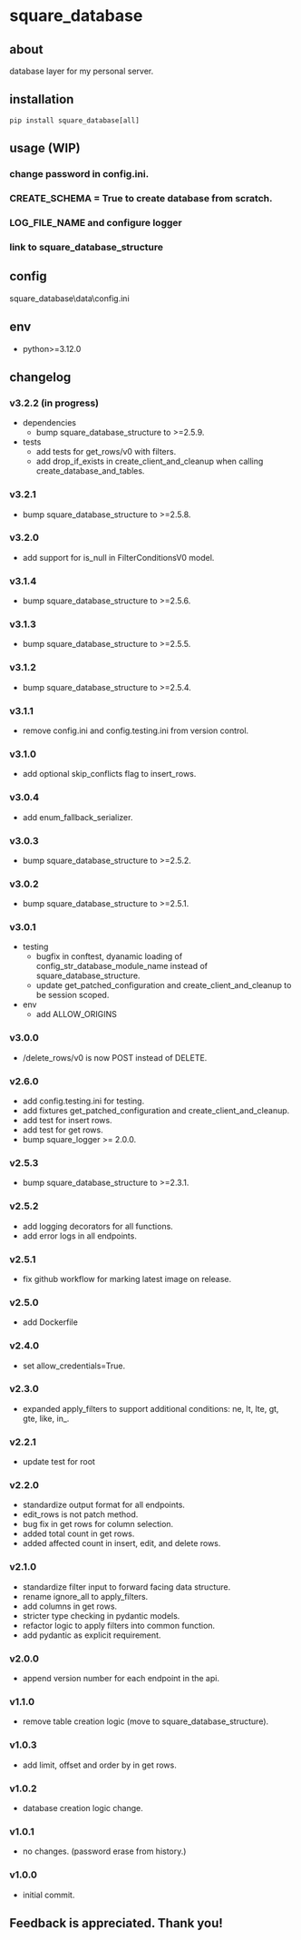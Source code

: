 # square_database

## about

database layer for my personal server.

## installation

```shell
pip install square_database[all]
```

## usage (WIP)

### change password in config.ini.

### CREATE_SCHEMA = True to create database from scratch.

### LOG_FILE_NAME and configure logger

### link to square_database_structure

## config

square_database\data\config.ini

## env

- python>=3.12.0

## changelog

### v3.2.2 (in progress)

- dependencies
    - bump square_database_structure to >=2.5.9.
- tests
    - add tests for get_rows/v0 with filters.
    - add drop_if_exists in create_client_and_cleanup when calling create_database_and_tables.

### v3.2.1

- bump square_database_structure to >=2.5.8.

### v3.2.0

- add support for is_null in FilterConditionsV0 model.

### v3.1.4

- bump square_database_structure to >=2.5.6.

### v3.1.3

- bump square_database_structure to >=2.5.5.

### v3.1.2

- bump square_database_structure to >=2.5.4.

### v3.1.1

- remove config.ini and config.testing.ini from version control.

### v3.1.0

- add optional skip_conflicts flag to insert_rows.

### v3.0.4

- add enum_fallback_serializer.

### v3.0.3

- bump square_database_structure to >=2.5.2.

### v3.0.2

- bump square_database_structure to >=2.5.1.

### v3.0.1

- testing
    - bugfix in conftest, dyanamic loading of config_str_database_module_name instead of square_database_structure.
    - update get_patched_configuration and create_client_and_cleanup to be session scoped.
- env
    - add ALLOW_ORIGINS

### v3.0.0

- /delete_rows/v0 is now POST instead of DELETE.

### v2.6.0

- add config.testing.ini for testing.
- add fixtures get_patched_configuration and create_client_and_cleanup.
- add test for insert rows.
- add test for get rows.
- bump square_logger >= 2.0.0.

### v2.5.3

- bump square_database_structure to >=2.3.1.

### v2.5.2

- add logging decorators for all functions.
- add error logs in all endpoints.

### v2.5.1

- fix github workflow for marking latest image on release.

### v2.5.0

- add Dockerfile

### v2.4.0

- set allow_credentials=True.

### v2.3.0

- expanded apply_filters to support additional conditions: ne, lt, lte, gt, gte, like, in_.

### v2.2.1

- update test for root

### v2.2.0

- standardize output format for all endpoints.
- edit_rows is not patch method.
- bug fix in get rows for column selection.
- added total count in get rows.
- added affected count in insert, edit, and delete rows.

### v2.1.0

- standardize filter input to forward facing data structure.
- rename ignore_all to apply_filters.
- add columns in get rows.
- stricter type checking in pydantic models.
- refactor logic to apply filters into common function.
- add pydantic as explicit requirement.

### v2.0.0

- append version number for each endpoint in the api.

### v1.1.0

- remove table creation logic (move to square_database_structure).

### v1.0.3

- add limit, offset and order by in get rows.

### v1.0.2

- database creation logic change.

### v1.0.1

- no changes. (password erase from history.)

### v1.0.0

- initial commit.

## Feedback is appreciated. Thank you!

